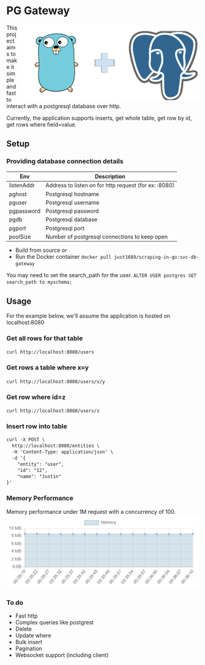 # PG Gateway
<img align="right" height="200" src="docs/pg.png" />

This project aims to make it simple and fast to interact with a postgresql database over http.


Currently, the application supports inserts, get whole table, get row by id, get rows where field=value. 

## Setup

### Providing database connection details
| Env | Description |
|---|---|
| listenAddr | Address to listen on for http request (for ex: :8080) |
| pghost | Postgresql hostname |
| pguser | Postgresql username |
| pgpassword | Postgresql password |
| pgdb | Postgresql database |
| pgport | Postgresql port |
| poolSize | Number of postgresql connections to keep open |

- Build from source or
- Run the Docker container `docker pull just1689/scraping-in-go:svc-db-gateway`

You may need to set the search_path for the user.
`ALTER USER postgres SET search_path to myschema;`

## Usage
For the example below, we'll assume the application is hosted on localhost:8080

### Get all rows for that table
`curl http://localhost:8080/users`

### Get rows a table where x=y
`curl http://localhost:8080/users/x/y`

### Get row where id=z
`curl http://localhost:8080/users/z`

### Insert row into table
```
curl -X POST \
  http://localhost:8080/entities \
  -H 'Content-Type: application/json' \
  -d '{
	"entity": "user",
	"id": "12",
	"name": "Justin"
}'
```

### Memory Performance
Memory performance under 1M request with a concurrency of 100. 
<img src="docs/memory.png" />

### To do
- Fast http
- Complex queries like postgrest
- Delete
- Update where
- Bulk insert
- Pagination
- Websocket support (including client)

